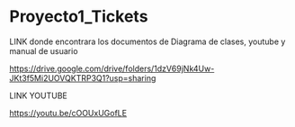 # Proyecto1_Tickets
LINK donde encontrara los documentos de Diagrama de clases, youtube y manual de usuario

https://drive.google.com/drive/folders/1dzV69jNk4Uw-JKt3f5Mi2UOVQKTRP3Q1?usp=sharing

LINK YOUTUBE

https://youtu.be/cOOUxUGofLE
